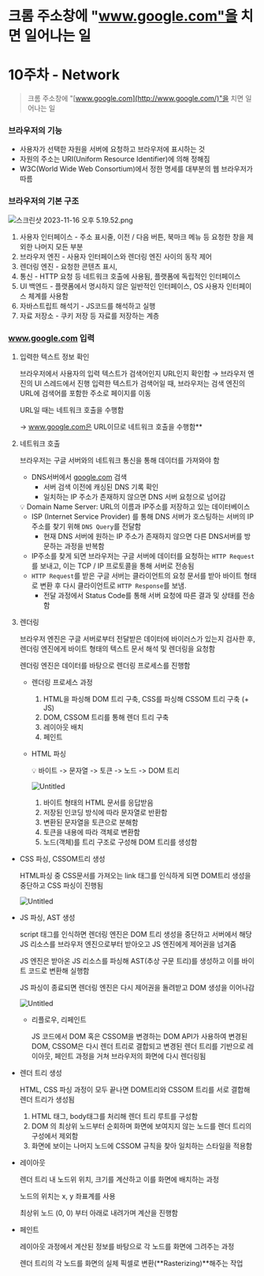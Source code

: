 # 크롬 주소창에 "www.google.com"을 치면 일어나는 일

# 10주차 - Network

> 크롬 주소창에 "[www.google.com](http://www.google.com/)"을 치면 일어나는 일
>

### 브라우저의 기능

- 사용자가 선택한 자원을 서버에 요청하고 브라우저에 표시하는 것
- 자원의 주소는 URI(Uniform Resource Identifier)에 의해 정해짐
- W3C(World Wide Web Consortium)에서 정한 명세를 대부분의 웹 브라우저가 따름

### 브라우저의 기본 구조

![스크린샷 2023-11-16 오후 5.19.52.png](..%2F..%2F..%2F..%2FDocuments%2F%EC%8A%A4%ED%81%AC%EB%A6%B0%EC%83%B7%202023-11-16%20%EC%98%A4%ED%9B%84%205.19.52.png)

1. 사용자 인터페이스 - 주소 표시줄, 이전 / 다음 버튼, 북마크 메뉴 등 요청한 창을 제외한 나머지 모든 부분
2. 브라우저 엔진 - 사용자 인터페이스와 렌더링 엔진 사이의 동작 제어
3. 렌더링 엔진 - 요청한 콘텐츠 표시,
4. 통신 - HTTP 요청 등 네트워크 호출에 사용됨, 플랫폼에 독립적인 인터페이스
5. UI 백엔드 - 플랫폼에서 명시하지 않은 일반적인 인터페이스, OS 사용자 인터페이스 체계를 사용함
6. 자바스트립트 해석기 - JS코드를 해석하고 실행
7. 자료 저장소 - 쿠키 저장 등 자료를 저장하는 계층

### **www.google.com 입력**

1. 입력한 텍스트 정보 확인

   브라우저에서 사용자의 입력 텍스트가 검색어인지 URL인지 확인함 → 브라우저 엔진의 UI 스레드에서 진행
   입력한 텍스트가 검색어일 때, 브라우저는 검색 엔진의 URL에 검색어를 포함한 주소로 페이지를 이동

   URL일 때는 네트워크 호출을 수행함

   → www.google.com은 URL이므로 네트워크 호출을 수행함**

2. 네트워크 호출

   브라우저는 구글 서버와의 네트워크 통신을 통해 데이터를 가져와야 함

    - DNS서버에서 [google.com](http://google.com) 검색
        - 서버 검색 이전에 캐싱된 DNS 기록 확인
        - 일치하는 IP 주소가 존재하지 않으면 DNS 서버 요청으로 넘어감

    <aside>
    💡 Domain Name Server: URL의 이름과 IP주소를 저장하고 있는 데이터베이스

    </aside>

    - ISP (Internet Service Provider) 를 통해 DNS 서버가 호스팅하는 서버의 IP 주소를 찾기 위해 `DNS Query`를 전달함
        - 현재 DNS 서버에 원하는 IP 주소가 존재하지 않으면 다른 DNS서버를 방문하는 과정을 반복함
    - IP주소를 찾게 되면 브라우저는 구글 서버에 데이터를 요청하는 `HTTP Request`를 보내고, 이는 TCP / IP 프로토콜을 통해 서버로 전송됨
    - `HTTP Request`를 받은 구글 서버는 클라이언트의 요청 문서를 받아 바이트 형태로 변환 후 다시 클라이언트로 `HTTP Response`를 보냄.
        - 전달 과정에서 Status Code를 통해 서버 요청에 따른 결과 및 상태를 전송함

1. 렌더링

   브라우저 엔진은 구글 서버로부터 전달받은 데이터에 바이러스가 있는지 검사한 후, 렌더링 엔진에게 바이트 형태의 텍스트 문서 해석 및 렌더링을 요청함

   렌더링 엔진은 데이터를 바탕으로 렌더링 프로세스를 진행함

    - 렌더링 프로세스 과정
        1. HTML을 파싱해 DOM 트리 구축, CSS를 파싱해 CSSOM 트리 구축 (+ JS)
        2. DOM, CSSOM 트리를 통해 렌더 트리 구축
        3. 레이아웃 배치
        4. 페인트

    - HTML 파싱

        <aside>
        💡 바이트 -> 문자열 -> 토큰 -> 노드 -> DOM 트리

        </aside>

      ![Untitled](https://prod-files-secure.s3.us-west-2.amazonaws.com/3ea57f93-9c5c-4cdd-9555-f2f0c5e841f7/e42da9fa-8ee7-46a4-9e92-f5eec93c3580/Untitled.png)

        1. 바이트 형태의 HTML 문서를 응답받음
        2. 저장된 인코딩 방식에 따라 문자열로 반환함
        3. 변환된 문자열을 토큰으로 분해함
        4. 토큰을 내용에 따라 객체로 변환함
        5. 노드(객체)를 트리 구조로 구성해 DOM 트리를 생성함

- CSS 파싱, CSSOM트리 생성

  HTML파싱 중 CSS문서를 가져오는 link 태그를 인식하게 되면 DOM트리 생성을 중단하고 CSS 파싱이 진행됨

  ![Untitled](https://prod-files-secure.s3.us-west-2.amazonaws.com/3ea57f93-9c5c-4cdd-9555-f2f0c5e841f7/2794f794-f222-491d-824f-65acd0084b01/Untitled.png)

- JS 파싱, AST 생성

  script 태그를 인식하면 렌더링 엔진은 DOM 트리 생성을 중단하고 서버에서 해당 JS 리소스를 브라우저 엔진으로부터 받아오고 JS 엔진에게 제어권을 넘겨줌

  JS 엔진은 받아온 JS 리소스를 파싱해 AST(추상 구문 트리)를 생성하고 이를 바이트 코드로 변환해 실행함

  JS 파싱이 종료되면 렌더링 엔진은 다시 제어권을 돌려받고 DOM 생성을 이어나감

  ![Untitled](https://prod-files-secure.s3.us-west-2.amazonaws.com/3ea57f93-9c5c-4cdd-9555-f2f0c5e841f7/7d30b18b-2c28-44bd-b78b-1bbfabd077ae/Untitled.png)

    - 리플로우, 리페인트

      JS 코드에서 DOM 혹은 CSSOM을 변경하는 DOM API가 사용하여 변경된 DOM, CSSOM은 다시 렌더 트리로 결합되고 변경된 렌더 트리를 기반으로 레이아웃, 페인트 과정을 거쳐 브라우저의 화면에 다시 렌더링됨

- 렌더 트리 생성

  HTML, CSS 파싱 과정이 모두 끝나면 DOM트리와 CSSOM 트리를 서로 결합해 렌더 트리가 생성됨

    1. HTML 태그, body태그를 처리해 렌더 트리 루트를 구성함
    2. DOM 의 최상위 노드부터 순회하며 화면에 보여지지 않는 노드를 렌더 트리의 구성에서 제외함
    3. 화면에 보이는 나머지 노드에 CSSOM 규칙을 찾아 일치하는 스타일을 적용함

- 레이아웃

  렌더 트리 내 노드위 위치, 크기를 계산하고 이를 화면에 배치하는 과정

  노드의 위치는 x, y 좌표계를 사용

  최상위 노드 (0, 0) 부터 아래로 내려가며 계산을 진행함

- 페인트

  레이아웃 과정에서 계산된 정보를 바탕으로 각 노드를 화면에 그려주는 과정

  렌더 트리의 각 노드를 화면의 실제 픽셀로 변환(**Rasterizing)**해주는 작업